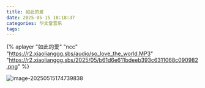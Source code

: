 ```yaml
---
title: 如此的爱
date: 2025-05-15 18:18:37
categories: 华文堂音乐
tags:
---
```





{% aplayer  "如此的爱"  "ncc"  "https://r2.xiaolianggg.sbs/audio/so_love_the_world.MP3"  "https://r2.xiaolianggg.sbs/2025/05/b61d6e611bdeeb393c6311068c090982.png" %}



![image-20250515174739838](https://r2.xiaolianggg.sbs/2025/05/08ccf343316db53b6f41f645cf408efd.png)